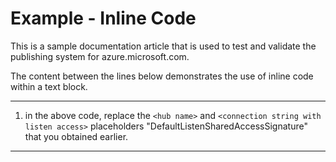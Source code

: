 ﻿<properties pageTitle="Documentation Example - Inline code" metaKeywords="" description="This is an example document" services="" documentationCenter="" title="Documentation Example - Inline code" solutions="" authors="" videoId="" scriptId="" />

# Example - Inline Code #
This is a sample documentation article that is used to test and validate the publishing system for azure.microsoft.com.  

The content between the lines below demonstrates the use of inline code within a text block.

---

1. in the above code, replace the `<hub name>` and `<connection string with listen access>` placeholders "DefaultListenSharedAccessSignature" that you obtained earlier.


---
